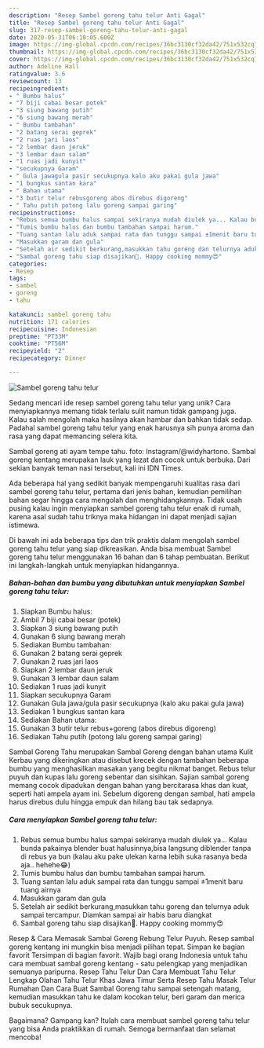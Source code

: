 ```yaml
---
description: "Resep Sambel goreng tahu telur Anti Gagal"
title: "Resep Sambel goreng tahu telur Anti Gagal"
slug: 317-resep-sambel-goreng-tahu-telur-anti-gagal
date: 2020-05-31T06:10:05.600Z
image: https://img-global.cpcdn.com/recipes/36bc3130cf32da42/751x532cq70/sambel-goreng-tahu-telur-foto-resep-utama.jpg
thumbnail: https://img-global.cpcdn.com/recipes/36bc3130cf32da42/751x532cq70/sambel-goreng-tahu-telur-foto-resep-utama.jpg
cover: https://img-global.cpcdn.com/recipes/36bc3130cf32da42/751x532cq70/sambel-goreng-tahu-telur-foto-resep-utama.jpg
author: Adeline Hall
ratingvalue: 3.6
reviewcount: 13
recipeingredient:
- " Bumbu halus"
- "7 biji cabai besar potek"
- "3 siung bawang putih"
- "6 siung bawang merah"
- " Bumbu tambahan"
- "2 batang serai geprek"
- "2 ruas jari laos"
- "2 lembar daun jeruk"
- "3 lembar daun salam"
- "1 ruas jadi kunyit"
- "secukupnya Garam"
- " Gula jawagula pasir secukupnya kalo aku pakai gula jawa"
- "1 bungkus santan kara"
- " Bahan utama"
- "3 butir telur rebusgoreng abos direbus digoreng"
- " Tahu putih potong lalu goreng sampai garing"
recipeinstructions:
- "Rebus semua bumbu halus sampai sekiranya mudah diulek ya... Kalau bunda pakainya blender buat halusinnya,bisa langsung diblender tanpa di rebus ya bun (kalau aku pake ulekan karna lebih suka rasanya beda aja.. hehehe😂)"
- "Tumis bumbu halus dan bumbu tambahan sampai harum."
- "Tuang santan lalu aduk sampai rata dan tunggu sampai ±1menit baru tuang airnya"
- "Masukkan garam dan gula"
- "Setelah air sedikit berkurang,masukkan tahu goreng dan telurnya aduk sampai tercampur. Diamkan sampai air habis baru diangkat"
- "Sambal goreng tahu siap disajikan💚. Happy cooking mommy😍"
categories:
- Resep
tags:
- sambel
- goreng
- tahu

katakunci: sambel goreng tahu 
nutrition: 171 calories
recipecuisine: Indonesian
preptime: "PT33M"
cooktime: "PT56M"
recipeyield: "2"
recipecategory: Dinner

---
```



![Sambel goreng tahu telur](https://img-global.cpcdn.com/recipes/36bc3130cf32da42/751x532cq70/sambel-goreng-tahu-telur-foto-resep-utama.jpg)

Sedang mencari ide resep sambel goreng tahu telur yang unik? Cara menyiapkannya memang tidak terlalu sulit namun tidak gampang juga. Kalau salah mengolah maka hasilnya akan hambar dan bahkan tidak sedap. Padahal sambel goreng tahu telur yang enak harusnya sih punya aroma dan rasa yang dapat memancing selera kita.

Sambal goreng ati ayam tempe tahu. foto: Instagram/@widyhartono. Sambal goreng kentang merupakan lauk yang lezat dan cocok untuk berbuka. Dari sekian banyak teman nasi tersebut, kali ini IDN Times.

Ada beberapa hal yang sedikit banyak mempengaruhi kualitas rasa dari sambel goreng tahu telur, pertama dari jenis bahan, kemudian pemilihan bahan segar hingga cara mengolah dan menghidangkannya. Tidak usah pusing kalau ingin menyiapkan sambel goreng tahu telur enak di rumah, karena asal sudah tahu triknya maka hidangan ini dapat menjadi sajian istimewa.


Di bawah ini ada beberapa tips dan trik praktis dalam mengolah sambel goreng tahu telur yang siap dikreasikan. Anda bisa membuat Sambel goreng tahu telur menggunakan 16 bahan dan 6 tahap pembuatan. Berikut ini langkah-langkah untuk menyiapkan hidangannya.

<!--inarticleads1-->

##### Bahan-bahan dan bumbu yang dibutuhkan untuk menyiapkan Sambel goreng tahu telur:

1. Siapkan  Bumbu halus:
1. Ambil 7 biji cabai besar (potek)
1. Siapkan 3 siung bawang putih
1. Gunakan 6 siung bawang merah
1. Sediakan  Bumbu tambahan:
1. Gunakan 2 batang serai geprek
1. Gunakan 2 ruas jari laos
1. Siapkan 2 lembar daun jeruk
1. Gunakan 3 lembar daun salam
1. Sediakan 1 ruas jadi kunyit
1. Siapkan secukupnya Garam
1. Gunakan  Gula jawa/gula pasir secukupnya (kalo aku pakai gula jawa)
1. Sediakan 1 bungkus santan kara
1. Sediakan  Bahan utama:
1. Gunakan 3 butir telur rebus+goreng (abos direbus digoreng)
1. Sediakan  Tahu putih (potong lalu goreng sampai garing)


Sambal Goreng Tahu merupakan Sambal Goreng dengan bahan utama Kulit Kerbau yang dikeringkan atau disebut krecek dengan tambahan beberapa bumbu yang menghasilkan masakan yang begitu nikmat banget. Rebus telur puyuh dan kupas lalu goreng sebentar dan sisihkan. Sajian sambal goreng memang cocok dipadukan dengan bahan yang bercitarasa khas dan kuat, seperti hati ampela ayam ini. Sebelum digoreng dengan sambal, hati ampela harus direbus dulu hingga empuk dan hilang bau tak sedapnya. 

<!--inarticleads2-->

##### Cara menyiapkan Sambel goreng tahu telur:

1. Rebus semua bumbu halus sampai sekiranya mudah diulek ya... Kalau bunda pakainya blender buat halusinnya,bisa langsung diblender tanpa di rebus ya bun (kalau aku pake ulekan karna lebih suka rasanya beda aja.. hehehe😂)
1. Tumis bumbu halus dan bumbu tambahan sampai harum.
1. Tuang santan lalu aduk sampai rata dan tunggu sampai ±1menit baru tuang airnya
1. Masukkan garam dan gula
1. Setelah air sedikit berkurang,masukkan tahu goreng dan telurnya aduk sampai tercampur. Diamkan sampai air habis baru diangkat
1. Sambal goreng tahu siap disajikan💚. Happy cooking mommy😍


Resep &amp; Cara Memasak Sambal Goreng Rebung Telur Puyuh. Resep sambal goreng kentang ini mungkin bisa menjadi pilihan tepat. Simpan ke bagian favorit Tersimpan di bagian favorit. Wajib bagi orang Indonesia untuk tahu cara membuat sambal goreng kentang - satu pelengkap yang menjadikan semuanya paripurna. Resep Tahu Telur Dan Cara Membuat Tahu Telur Lengkap Olahan Tahu Telur Khas Jawa Timur Serta Resep Tahu Masak Telur Rumahan Dan Cara Buat Sambal Goreng tahu sampai setengah matang, kemudian masukkan tahu ke dalam kocokan telur, beri garam dan merica bubuk secukupnya. 

Bagaimana? Gampang kan? Itulah cara membuat sambel goreng tahu telur yang bisa Anda praktikkan di rumah. Semoga bermanfaat dan selamat mencoba!
